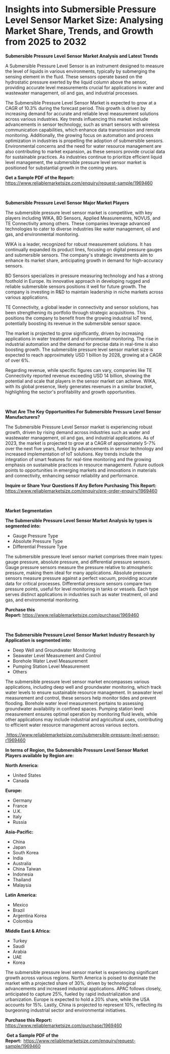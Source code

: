 <p><h1>Insights into Submersible Pressure Level Sensor Market Size: Analysing Market Share, Trends, and Growth from 2025 to 2032</h1></p><p><strong>Submersible Pressure Level Sensor Market Analysis and Latest Trends</strong></p>
<p><p>A Submersible Pressure Level Sensor is an instrument designed to measure the level of liquids in various environments, typically by submerging the sensing element in the fluid. These sensors operate based on the hydrostatic pressure exerted by the liquid column above the sensor, providing accurate level measurements crucial for applications in water and wastewater management, oil and gas, and industrial processes.</p><p>The Submersible Pressure Level Sensor Market is expected to grow at a CAGR of 10.3% during the forecast period. This growth is driven by increasing demand for accurate and reliable level measurement solutions across various industries. Key trends influencing this market include advancements in sensor technology, such as smart sensors with wireless communication capabilities, which enhance data transmission and remote monitoring. Additionally, the growing focus on automation and process optimization in industries is propelling the adoption of submersible sensors. Environmental concerns and the need for water resource management are also contributing to market expansion, as these sensors provide crucial data for sustainable practices. As industries continue to prioritize efficient liquid level management, the submersible pressure level sensor market is positioned for substantial growth in the coming years.</p></p>
<p><strong>Get a Sample PDF of the Report:&nbsp;</strong> <a href="https://www.reliablemarketsize.com/enquiry/request-sample/1969460?utm_campaign=2337&utm_medium=2&utm_source=Github&utm_content=ia&utm_term=12042025&utm_id=submersible-pressure-level-sensor">https://www.reliablemarketsize.com/enquiry/request-sample/1969460</a></p>
<p>&nbsp;</p>
<p><strong>Submersible Pressure Level Sensor Major Market Players</strong></p>
<p><p>The submersible pressure level sensor market is competitive, with key players including WIKA, BD Sensors, Applied Measurements, NOVUS, and TE Connectivity among others. These companies leverage advanced technologies to cater to diverse industries like water management, oil and gas, and environmental monitoring.</p><p>WIKA is a leader, recognized for robust measurement solutions. It has continually expanded its product lines, focusing on digital pressure gauges and submersible sensors. The company's strategic investments aim to enhance its market share, anticipating growth in demand for high-accuracy sensors.</p><p>BD Sensors specializes in pressure measuring technology and has a strong foothold in Europe. Its innovative approach in developing rugged and reliable submersible sensors positions it well for future growth. The company is investing in R&D to maintain leadership in niche markets across various applications.</p><p>TE Connectivity, a global leader in connectivity and sensor solutions, has been strengthening its portfolio through strategic acquisitions. This positions the company to benefit from the growing industrial IoT trend, potentially boosting its revenue in the submersible sensor space.</p><p>The market is projected to grow significantly, driven by increasing applications in water treatment and environmental monitoring. The rise in industrial automation and the demand for precise data in real-time is also boosting growth. The submersible pressure level sensor market size is expected to reach approximately USD 1 billion by 2028, growing at a CAGR of over 6%.</p><p>Regarding revenue, while specific figures can vary, companies like TE Connectivity reported revenue exceeding USD 14 billion, showing the potential and scale that players in the sensor market can achieve. WIKA, with its global presence, likely generates revenues in a similar bracket, highlighting the sector's profitability and growth opportunities.</p></p>
<p>&nbsp;</p>
<p><strong>What Are The Key Opportunities For Submersible Pressure Level Sensor Manufacturers?</strong></p>
<p><p>The Submersible Pressure Level Sensor market is experiencing robust growth, driven by rising demand across industries such as water and wastewater management, oil and gas, and industrial applications. As of 2023, the market is projected to grow at a CAGR of approximately 5-7% over the next five years, fueled by advancements in sensor technology and increased implementation of IoT solutions. Key trends include the integration of smart features for real-time monitoring and the growing emphasis on sustainable practices in resource management. Future outlook points to opportunities in emerging markets and innovations in materials and connectivity, enhancing sensor reliability and performance.</p></p>
<p><strong>Inquire or Share Your Questions If Any Before Purchasing This Report:</strong> <a href="https://www.reliablemarketsize.com/enquiry/pre-order-enquiry/1969460?utm_campaign=2337&utm_medium=2&utm_source=Github&utm_content=ia&utm_term=12042025&utm_id=submersible-pressure-level-sensor">https://www.reliablemarketsize.com/enquiry/pre-order-enquiry/1969460</a></p>
<p>&nbsp;</p>
<p><strong>Market Segmentation</strong></p>
<p><strong>The Submersible Pressure Level Sensor Market Analysis by types is segmented into:</strong></p>
<p><ul><li>Gauge Pressure Type</li><li>Absolute Pressure Type</li><li>Differential Pressure Type</li></ul></p>
<p><p>The submersible pressure level sensor market comprises three main types: gauge pressure, absolute pressure, and differential pressure sensors. Gauge pressure sensors measure the pressure relative to atmospheric pressure, making them ideal for many applications. Absolute pressure sensors measure pressure against a perfect vacuum, providing accurate data for critical processes. Differential pressure sensors compare two pressure points, useful for level monitoring in tanks or vessels. Each type serves distinct applications in industries such as water treatment, oil and gas, and environmental monitoring.</p></p>
<p><strong>Purchase this Report:&nbsp;</strong><a href="https://www.reliablemarketsize.com/purchase/1969460?utm_campaign=2337&utm_medium=2&utm_source=Github&utm_content=ia&utm_term=12042025&utm_id=submersible-pressure-level-sensor">https://www.reliablemarketsize.com/purchase/1969460</a></p>
<p>&nbsp;</p>
<p><strong>The Submersible Pressure Level Sensor Market Industry Research by Application is segmented into:</strong></p>
<p><ul><li>Deep Well and Groundwater Monitoring</li><li>Seawater Level Measurement and Control</li><li>Borehole Water Level Measurement</li><li>Pumping Station Level Measurement</li><li>Others</li></ul></p>
<p><p>The submersible pressure level sensor market encompasses various applications, including deep well and groundwater monitoring, which track water levels to ensure sustainable resource management. In seawater level measurement and control, these sensors help monitor tides and prevent flooding. Borehole water level measurement pertains to assessing groundwater availability in confined spaces. Pumping station level measurement ensures optimal operation by monitoring fluid levels, while other applications may include industrial and agricultural uses, contributing to efficient water resource management across various sectors.</p></p>
<p><a href="https://www.reliablemarketsize.com/submersible-pressure-level-sensor-r1969460?utm_campaign=2337&utm_medium=2&utm_source=Github&utm_content=ia&utm_term=12042025&utm_id=submersible-pressure-level-sensor">&nbsp;https://www.reliablemarketsize.com/submersible-pressure-level-sensor-r1969460</a></p>
<p><strong>In terms of Region, the Submersible Pressure Level Sensor Market Players available by Region are:</strong></p>
<p>
    <p> <strong> North America: </strong>
        <ul>
            <li>United States</li>
            <li>Canada</li>
        </ul>
        </p> 
    <p> <strong> Europe: </strong>
        <ul>
            <li>Germany</li>
            <li>France</li>
            <li>U.K.</li>
            <li>Italy</li>
            <li>Russia</li>
        </ul>
        </p> 
    <p> <strong> Asia-Pacific: </strong>
        <ul>
            <li>China</li>
            <li>Japan</li>
            <li>South Korea</li>
            <li>India</li>
            <li>Australia</li>
            <li>China Taiwan</li>
            <li>Indonesia</li>
            <li>Thailand</li>
            <li>Malaysia</li>
        </ul>
        </p> 
    <p> <strong> Latin America: </strong>
        <ul>
            <li>Mexico</li>
            <li>Brazil</li>
            <li>Argentina Korea</li>
            <li>Colombia</li>
        </ul>
        </p> 
    <p> <strong> Middle East & Africa: </strong>
        <ul>
            <li>Turkey</li>
            <li>Saudi</li>
            <li>Arabia</li>
            <li>UAE</li>
            <li>Korea</li>
        </ul>
    </p>
    </p>
<p><p>The submersible pressure level sensor market is experiencing significant growth across various regions. North America is poised to dominate the market with a projected share of 30%, driven by technological advancements and increased industrial applications. APAC follows closely, anticipated to capture 25%, fueled by rapid industrialization and urbanization. Europe is expected to hold a 20% share, while the USA accounts for 15%. Lastly, China is projected to represent 10%, reflecting its burgeoning industrial sector and environmental initiatives.</p></p>
<p><strong>Purchase this Report: </strong><a href="https://www.reliablemarketsize.com/purchase/1969460?utm_campaign=2337&utm_medium=2&utm_source=Github&utm_content=ia&utm_term=12042025&utm_id=submersible-pressure-level-sensor">https://www.reliablemarketsize.com/purchase/1969460</a></p>
<p>&nbsp;<strong>Get a Sample PDF of the Report:&nbsp;&nbsp;</strong><a href="https://www.reliablemarketsize.com/enquiry/request-sample/1969460?utm_campaign=2337&utm_medium=2&utm_source=Github&utm_content=ia&utm_term=12042025&utm_id=submersible-pressure-level-sensor">https://www.reliablemarketsize.com/enquiry/request-sample/1969460</a></p>
<p><strong></strong></p>
<p><p></p><p></p><p></p></p>
